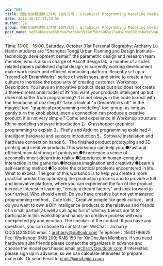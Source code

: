 ```yaml
---
id: 7600
title: 图形化编程建模工作坊 10月31号｜ Graphical Programming Modeling Workshop Oct 31st
date: 2015-10-27 17:20:56
author: 36
group: 图形化编程建模工作坊 10月31号｜ Graphical Programming Modeling Workshop Oct 31st
post_name: %e5%9b%be%e5%bd%a2%e5%8c%96%e7%bc%96%e7%a8%8b%e5%bb%ba%e6%a8%a1%e5%b7%a5%e4%bd%9c%e5%9d%8a-10%e6%9c%8831%e5%8f%b7%ef%bd%9c-graphical-programming-modeling-workshop-oct-31st
---
```


Time: 13:00 - 16:00, Saturday, October 31st Personal Biography: Archarry Lu Hanlin students are "Shanghai Tongji Urban Planning and Design Institute - technology development center," the parametric design and research team member, who is also in charge of Ascott design lab, a number of articles related papers published digital design, is currently working development make work easier and efficient computing platform. Recently set up a "record-off DreamWorks" series of workshops, and strive to create a fun culture to increase the popularity of creating customer. Workshop Description: You have an innovative product ideas but also does not create a three-dimensional model of it? You want your products intelligent up but does not suffer from programming? It is not always in the code to deal with the headache of dazzling it? Take a look at "a DreamWorks off" in the magical tool "graphical programming modeling" tool group, as long as gently turn the knob about, even a connection can produce a creative product, it is not very simple ? Come and experience it! Workshop structure: Rhino modeling software introduction 2，Grasshopper graphical programming to explain 3，Firefly and Arduino programming explained 4，Intelligent hardware and sensors Introduction 5，Software installation and hardware connection hands 6，The finished product prototyping and 3D printing and creative products This workshop can help you: ●Fast and efficient manufacturing of prototype ●Experience a sense of accomplishment dream into reality ●Experience in human-computer interaction in the game fun ●Increase imagination and creativity ●Learn a self-learning method ●To solve the practical problems encountered in life. What to expect: The goal of this workshop is to help you create a more practical product by optimizing the production process and to provide a full and innovative platform, where you can experience the fun of the product, increase interest in learning, "create a dream factory" and look forward to your arrival. Who should enroll: Do you have creative but not yet mastered programming method、Cute kids、Creative people like geek culture、and do you want to own a DIY intelligence products to the relatives and friends of a small partner,as well as all ages full of whimsy friends are fit to participate in this workshop and hands-on creative process will reap unexpected joy and emotion. The speaker of the contact: If you have any questions, you can choose to contact me. WeChat：archarry QQ:514248050 email：archarry@outlook.com Telephone：15601786625 Fee: Workshop: RMB 200; RMB 150 for XinCheJian Members. If you need hardware suite friends please contact the organizers in advance and choose the model purchased,email:archarry@outlook.com,If interested, please sign up in advance, so we can calculate attendees to prepare materials! Or send Email to chris@xinchejian.com